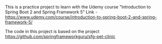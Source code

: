 This is a practice project to learn with the Udemy course "Introduction to Spring Boot 2 and Spring Framework 5"
Link -  https://www.udemy.com/course/introduction-to-spring-boot-2-and-spring-framework-5/

The code in this project is based on the project https://github.com/springframeworkguru/sfg-pet-clinic
